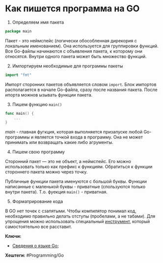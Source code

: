 
# Как пишется программа на GO

1) Определяем имя пакета

```GO
package main
```

Пакет - это неймспейс (логически обособленная дирекория с локальным именованием). Она используется для группировки функций. Все Go-файлы начинаются с объявления пакета, к которому они относятся. Внутри одного пакета может быть множество функций.

2) Импортируем необходимые для программы пакеты

```go
import "fmt"
```

Импорт сторонних пакетов объявляется словом ``import``. Блок импортов располагается в начале Go-файла, сразу после названия пакета. После ипорта можнов ызывать функции пакета.

3) Пишем функцию ``main()``

```go
func main() {
	...
}
```

*main* - главная фугкция, которая выполняется призапуске любой Go-программы и является точкой входа в программу. Она не может принимать или возвращать какие либо агрументы.

4) Пишем свою программу

Сторонний пакет — это не объект, а неймспейс. Его можно использовать только как префикс к функциям. Обратиться к функции стороннего пакета можно через точку.

Публичные функции пакета именуются с большой буквы. Функции написанные с маленькой буквы - приватные (спользуются только внутри пакета). Т.о. фуекция ``main()`` - приватная.

5) Форматрирование кода

В GO нет точек с сзапятыми. Чтобы компилятор понимал код, необходимо правильно делать отступы (пробелами, а не табами). Для упрощения можно использовать специальный [инструмент](https://go.dev/blog/gofmt), который самостоятельно все расставит.

**Ключи:**
- [Сведения о языке Go](GO);

**Хештеги:** #Programming/Go